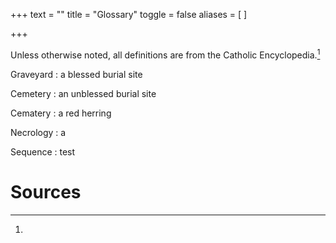 +++
text = ""
title = "Glossary"
toggle = false
aliases = [
]

+++

Unless otherwise noted, all definitions are from the Catholic Encyclopedia.[^1]

Graveyard
: a blessed burial site

Cemetery
: an unblessed burial site 

Cematery
: a red herring

Necrology
: a

Sequence
: test

# Sources

[^1]: 

[^2]:

